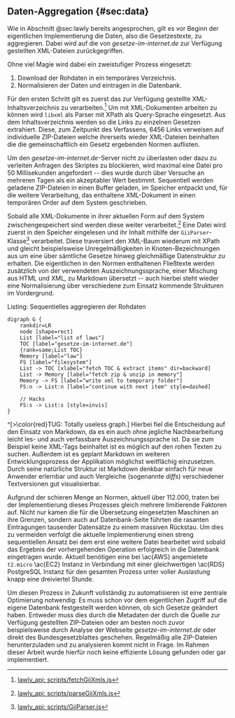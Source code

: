 ## Daten-Aggregation {#sec:data}
Wie in Abschnitt @sec:lawly bereits angesprochen, gilt es vor Beginn der eigentlichen Implementierung die Daten, also die Gesetzestexte, zu aggregieren. Dabei wird auf die von *gesetze-im-internet.de* zur Verfügung gestellten XML-Dateien zurückgegriffen.

Ohne viel Magie wird dabei ein zweistufiger Prozess eingesetzt:

  1. Download der Rohdaten in ein temporäres Verzeichnis.
  2. Normalisieren der Daten und eintragen in die Datenbank.

Für den ersten Schritt gilt es zuerst das zur Verfügung gestellte XML-Inhaltsverzeichnis zu verarbeiten.[^code:fetch] Um mit XML-Dokumenten arbeiten zu können wird `libxml` als Parser mit XPath als Query-Sprache eingesetzt. Aus dem Inhaltsverzeichnis werden so die Links zu einzelnen Gesetzen extrahiert. Diese, zum Zeitpunkt des Verfassens, 6456 Links verweisen auf individuelle ZIP-Dateien welche ihrerseits wieder XML-Dateien beinhalten die die gemeinschaftlich ein Gesetz ergebenden Normen auflisten.

Um den *gesetze-im-internet.de*-Server nicht zu überlasten oder dazu zu verleiten Anfragen des Skriptes zu blockieren, wird maximal eine Datei pro 50 Millisekunden angefordert -- dies wurde durch über Versuche an mehreren Tagen als ein akzeptabler Wert bestimmt. Sequentiell werden geladene ZIP-Dateien in einen Buffer geladen, im Speicher entpackt und, für die weitere Verarbeitung, das enthaltene XML-Dokument in einen temporären Order auf dem System geschrieben.

Sobald alle XML-Dokumente in ihrer aktuellen Form auf dem System zwischengespeichert sind werden diese weiter verarbeitet.[^code:parse] Eine Datei wird zuerst in den Speicher eingelesen und ihr Inhalt mithilfe der `GiiParser`-Klasse[^code:parser] verarbeitet. Diese traversiert den XML-Baum wiederum mit XPath und gleicht beispielsweise Unregelmäßigkeiten in Knoten-Bezeichnungen aus um eine über sämtliche Gesetze hinweg gleichmäßige Datenstruktur zu erhalten. Die eigentlichen in den Normen enthaltenen Fließtexte werden zusätzlich von der verwendeten Auszeichnungssprache, einer Mischung aus HTML und XML, zu Markdown übersetzt -- auch hierbei steht wieder eine Normalisierung über verschiedene zum Einsatz kommende Strukturen im Vordergrund.

[^code:fetch]: [lawly_api: scripts/fetchGiiXmls.js](https://github.com/ahoereth/lawly_api/blob/bsc/scripts/fetchGiiXmls.js)

[^code:parse]: [lawly_api: scripts/parseGiiXmls.js](https://github.com/ahoereth/lawly_api/blob/bsc/scripts/parseGiiXmls.js)

[^code:parser]: [lawly_api: scripts/GiiParser.js](https://github.com/ahoereth/lawly_api/blob/bsc/scripts/GiiParser.js)

Listing: Sequentielles aggregieren der Rohdaten

~~~{#lst:data_fetch .dot}
digraph G {
    rankdir=LR
    node [shape=rect]
    List [label="list of laws"]
    TOC [label="gesetze-im-internet.de"]
    {rank=same;List TOC}
    Memory [label="law"]
    FS [label="filesystem"]
    List -> TOC [xlabel="fetch TOC & extract items" dir=backward]
    List -> Memory [label="fetch zip & unzip in memory"]
    Memory -> FS [label="write xml to temporary folder"]
    FS:n -> List:n [label="continue with next item" style=dashed]

    // Hacks
    FS:s -> List:s [style=invis]
}
~~~

^[>\color{red}TUG: Totally useless graph.] Hierbei fiel die Entscheidung auf den Einsatz von Markdown, da es ein auch ohne jegliche Nachbearbeitung leicht les- und auch verfassbare Auszeichnungssprache ist. Da sie zum Beispiel keine XML-Tags beinhaltet ist es möglich auf den rohen Texten zu suchen. Außerdem ist es geplant Markdown im weiteren Entwicklungsprozess der Applikation möglichst weitflächig einzusetzen. Durch seine natürliche Struktur ist Markdown denkbar einfach für neue Anwender erlernbar und auch Vergleiche (sogenannte *diffs*) verschiedener Textversionen gut visualisierbar.

Aufgrund der schieren Menge an Normen, aktuell über 112.000, traten bei der Implementierung dieses Prozesses gleich mehrere limitierende Faktoren auf. Nicht nur kamen die für die Übersetzung eingesetzten Maschinen an ihre Grenzen, sondern auch auf Datenbank-Seite führten die rasanten Eintragungen tausender Datensätze zu einem massiven Rückstau. Um dies zu vermeiden verfolgt die aktuelle Implementierung einen streng sequentiellen Ansatz bei dem erst eine weitere Datei bearbeitet wird sobald das Ergebnis der vorhergehenden Operation erfolgreich in die Datenbank eingetragen wurde. Aktuell benötigen eine bei \ac{AWS} angemietete `t2.micro` \ac{EC2} Instanz in Verbindung mit einer gleichwertigen \ac{RDS} PostgreSQL Instanz für den gesamten Prozess unter voller Auslastung knapp eine dreiviertel Stunde.

Um diesen Prozess in Zukunft vollständig zu automatisieren ist eine zentrale Optimierung notwendig: Es muss schon vor dem eigentlichen Zugriff auf die eigene Datenbank festgestellt werden können, ob sich Gesetze geändert haben. Entweder muss dies durch die Metadaten der durch die Quelle zur Verfügung gestellten ZIP-Dateien oder am besten noch zuvor beispielsweise durch Analyse der Webseite *gesetze-im-internet.de* oder direkt des Bundesgesetzblattes geschehen. Regelmäßig alle ZIP-Dateien herunterzuladen und zu analysieren kommt nicht in Frage. Im Rahmen dieser Arbeit wurde hierfür noch keine effiziente Lösung gefunden oder gar implementiert.

[^t2micro]: Zum Stand 08/2016 werden diese durch Einkern *Intel Xeon Processors* mit 3.3GHz betrieben. Quelle: https://aws.amazon.com/ec2/instance-types/, abgerufen 08/2016.

